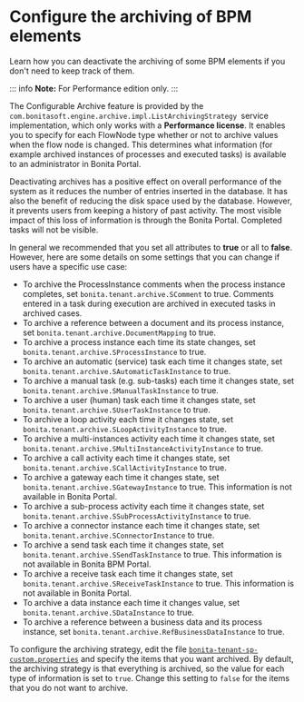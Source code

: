 # Configure the archiving of BPM elements

Learn how you can deactivate the archiving of some BPM elements if you don't need to keep track of them.

::: info
**Note:** For Performance edition only.
:::

The Configurable Archive feature is provided by the `com.bonitasoft.engine.archive.impl.ListArchivingStrategy `service implementation, which only works with a **Performance license**. 
It enables you to specify for each FlowNode type whether or not to archive values when the flow node is changed. This determines what information 
(for example archived instances of processes and executed tasks) is available to an administrator in Bonita Portal.

Deactivating archives has a positive effect on overall performance of the system as it reduces the number of entries inserted in the database. It has also the benefit of reducing the disk space used by the database. 
However, it prevents users from keeping a history of past activity. The most visible impact of this loss of information is through the Bonita Portal. Completed tasks will not be visible.

In general we recommended that you set all attributes to **true** or all to **false**. However, here are some details on some settings that you can change if users have a specific use case:

* To archive the ProcessInstance comments when the process instance completes, set `bonita.tenant.archive.SComment` to true. Comments entered in a task during execution are archived in executed tasks in archived cases.
* To archive a reference between a document and its process instance, set `bonita.tenant.archive.DocumentMapping` to true. 
* To archive a process instance each time its state changes, set `bonita.tenant.archive.SProcessInstance` to true.
* To archive an automatic (service) task each time it changes state, set `bonita.tenant.archive.SAutomaticTaskInstance` to true. 
* To archive a manual task (e.g. sub-tasks) each time it changes state, set `bonita.tenant.archive.SManualTaskInstance` to true.
* To archive a user (human) task each time it changes state, set `bonita.tenant.archive.SUserTaskInstance` to true. 
* To archive a loop activity each time it changes state, set `bonita.tenant.archive.SLoopActivityInstance` to true.
* To archive a multi-instances activity each time it changes state, set `bonita.tenant.archive.SMultiInstanceActivityInstance` to true. 
* To archive a call activity each time it changes state, set `bonita.tenant.archive.SCallActivityInstance` to true. 
* To archive a gateway each time it changes state, set `bonita.tenant.archive.SGatewayInstance` to true. This information is not available in Bonita Portal.
* To archive a sub-process activity each time it changes state, set `bonita.tenant.archive.SSubProcessActivityInstance` to true. 
* To archive a connector instance each time it changes state, set `bonita.tenant.archive.SConnectorInstance` to true. 
* To archive a send task each time it changes state, set `bonita.tenant.archive.SSendTaskInstance` to true. This information is not available in Bonita BPM Portal.
* To archive a receive task each time it changes state, set `bonita.tenant.archive.SReceiveTaskInstance` to true. This information is not available in Bonita Portal.
* To archive a data instance each time it changes value, set `bonita.tenant.archive.SDataInstance` to true. 
* To archive a reference between a business data and its process instance, set `bonita.tenant.archive.RefBusinessDataInstance` to true. 

To configure the archiving strategy, edit the file [`bonita-tenant-sp-custom.properties`](BonitaBPM_platform_setup.md) and specify the items that you want archived. 
By default, the archiving strategy is that everything is archived, so the value for each type of information is set to `true`. Change this setting to `false` for the items that you do not want to archive.
